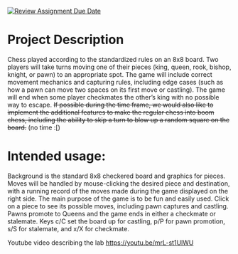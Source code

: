 [![Review Assignment Due Date](https://classroom.github.com/assets/deadline-readme-button-22041afd0340ce965d47ae6ef1cefeee28c7c493a6346c4f15d667ab976d596c.svg)](https://classroom.github.com/a/YxXKqIeT)
# Project Description

 Chess played according to the standardized rules on an 8x8 board. Two players will take turns moving one of their pieces (king, queen, rook, bishop, knight, or pawn) to an appropriate spot. The game will include correct movement mechanics and capturing rules, including edge cases (such as how a pawn can move two spaces on its first move or castling). The game will end when some player checkmates the other’s king with no possible way to escape. ~~If possible during the time frame, we would also like to implement the additional features to make the regular chess into boom chess, including the ability to skip a turn to blow up a random square on the board.~~ (no time :[)  

# Intended usage:

Background is the standard 8x8 checkered board and graphics for pieces. 
Moves will be handled by mouse-clicking the desired piece and destination, 
with a running record of the moves made during the game displayed on the right side. 
The main purpose of the game is to be fun and easily used. Click on a piece to see its possible moves, 
including pawn captures and castling. Pawns promote to Queens and the game ends in either a checkmate or stalemate. 
Keys c/C set the board up for castling, 
p/P for pawn promotion, s/S for stalemate, and x/X for checkmate.   


Youtube video describing the lab
https://youtu.be/mrL-st1UlWU
